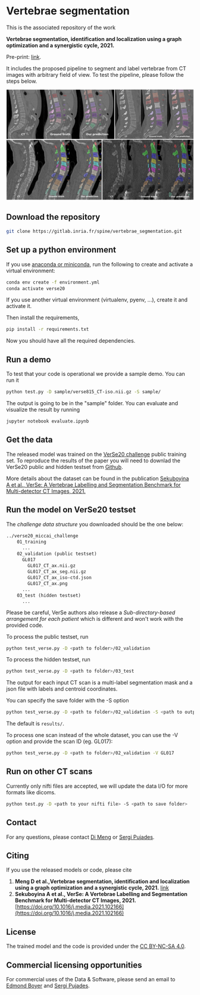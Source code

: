 # Vertebrae segmentation

This is the associated repository of the work 

**Vertebrae segmentation, identification and localization using a graph optimization and a synergistic cycle, 2021.**

Pre-print: [link]().

It includes the proposed pipeline to segment and label vertebrae from CT images with arbitrary field of view. 
To test the pipeline, please follow the steps below.

![visu](visu.png)

## Download the repository

```bash
git clone https://gitlab.inria.fr/spine/vertebrae_segmentation.git
```

## Set up a python environment

If you use [anaconda or miniconda](https://docs.anaconda.com/anaconda/install/index.html), run the following to create and activate a virtual environment:

```bash
conda env create -f environment.yml
conda activate verse20
```

If you use another virtual environment (virtualenv, pyenv, ...), create it and activate it.

Then install the requirements,

```bash
pip install -r requirements.txt
```

Now you should have all the required dependencies.

## Run a demo

To test that your code is operational we provide a sample demo. You can run it 

```bash
python test.py -D sample/verse815_CT-iso.nii.gz -S sample/
```

The output is going to be in the "sample" folder. You can evaluate and visualize the result by running

```bash
jupyter notebook evaluate.ipynb
```

## Get the data

The released model was trained on the [VerSe20 challenge](https://verse2020.grand-challenge.org/) public training set. 
To reproduce the results of the paper you will need to downlad the VerSe20 public and hidden testset from [Github](https://github.com/anjany/verse). 

More details about the dataset can be found in the publication [Sekuboyina A et al., VerSe: A Vertebrae Labelling and Segmentation Benchmark for Multi-detector CT Images, 2021.](https://doi.org/10.1016/j.media.2021.102166)

## Run the model on VerSe20 testset

The *challenge data structure* you downloaded should be the one below:


```
../verse20_miccai_challenge
	01_training
	  ...
	02_validation (public testset)
	  GL017
		GL017_CT_ax.nii.gz
		GL017_CT_ax_seg.nii.gz
		GL017_CT_ax_iso-ctd.json
		GL017_CT_ax.png
	  ...
	03_test (hidden testset)
	  ...
```

Please be careful, VerSe authors also release a *Sub-directory-based arrangement for each patient* which is different and won't work with the provided code.


To process the public testset, run

```bash
python test_verse.py -D <path to folder>/02_validation
```

To process the hidden testset, run

```bash
python test_verse.py -D <path to folder>/03_test
```

The output for each input CT scan is a multi-label segmentation mask and a json file with labels and centroid coordinates.

You can specify the save folder with the -S option

```bash
python test_verse.py -D <path to folder>/02_validation -S <path to output folder>
```

The default <path to output folder> is ``results/``.

To process one scan instead of the whole dataset, you can use the -V option and
provide the scan ID (eg. GL017):

```bash
python test_verse.py -D <path to folder>/02_validation -V GL017
```


## Run on other CT scans

Currently only nifti files are accepted, we will update the data I/O for more formats like dicoms. 

```bash
python test.py -D <path to your nifti file> -S <path to save folder>
```

## Contact

For any questions, please contact [Di Meng](mailto:di.meng@inria.fr) or [Sergi Pujades](mailto:sergi.pujades-rocamora@inria.fr).

## Citing 

If you use the released models or code, please cite

1. **Meng D et al.,Vertebrae segmentation, identification and localization using a graph optimization and a synergistic cycle, 2021.** [link]()
2. **Sekuboyina A et al., VerSe: A Vertebrae Labelling and Segmentation Benchmark for Multi-detector CT Images, 2021.** [https://doi.org/10.1016/j.media.2021.102166](https://doi.org/10.1016/j.media.2021.102166)


## License

The trained model and the code is provided under the [CC BY-NC-SA 4.0](https://creativecommons.org/licenses/by-nc-sa/4.0/legalcode).


## Commercial licensing opportunities

For commercial uses of the Data & Software, please send an email to [Edmond Boyer](mailto:edmond.boyer@inria.fr) and [Sergi Pujades](mailto:sergi.pujades-rocamora@inria.fr).
